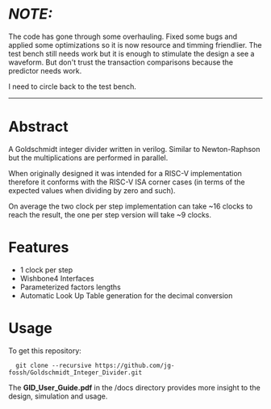 # __*NOTE:*__

The code has gone through some overhauling. Fixed some bugs and applied some optimizations so it is now resource and timming friendlier. The test bench still needs work but it is enough to stimulate the design a see a waveform. But don't trust the transaction comparisons because the predictor needs work.

I need to circle back to the test bench.

-------------------------------------------

# Abstract

A Goldschmidt integer divider written in verilog. Similar to Newton-Raphson but the multiplications are performed in parallel. 

When originally designed it was intended for a RISC-V implementation therefore it conforms with the RISC-V ISA corner cases (in terms of the expected values when dividing by zero and such).

On average the two clock per step implementation can take ~16 clocks to reach the result, the one per step version will take ~9 clocks.

# Features
 - 1 clock per step
 - Wishbone4 Interfaces
 - Parameterized factors lengths
 - Automatic Look Up Table generation for the decimal conversion

# Usage

To get this repository:

      git clone --recursive https://github.com/jg-fossh/Goldschmidt_Integer_Divider.git

The **GID_User_Guide.pdf** in the /docs directory provides more insight to the design, simulation and usage.
